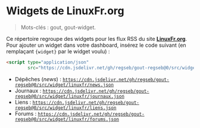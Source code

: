 # Widgets de LinuxFr.org

> Mots-clés : gout, gout-widget.

Ce répertoire regroupe des widgets pour les flux RSS du site
[**LinuxFr.org**](https://linuxfr.org/). Pour ajouter un widget dans votre
dashboard, insérez le code suivant (en remplaçant `{widget}` par le widget
voulu) :

```HTML
<script type="application/json"
        src="https://cdn.jsdelivr.net/gh/regseb/gout-regseb@0/src/widget/linuxfr/{widget}.json"></script>
```

- Dépêches (_news_) :
  [`https://cdn.jsdelivr.net/gh/regseb/gout-regseb@0/src/widget/linuxfr/news.json`](https://cdn.jsdelivr.net/gh/regseb/gout-regseb@0/src/widget/linuxfr/news.json)
- Journaux :
  [`https://cdn.jsdelivr.net/gh/regseb/gout-regseb@0/src/widget/linuxfr/journaux.json`](https://cdn.jsdelivr.net/gh/regseb/gout-regseb@0/src/widget/linuxfr/journaux.json)
- Liens :
  [`https://cdn.jsdelivr.net/gh/regseb/gout-regseb@0/src/widget/linuxfr/liens.json`](https://cdn.jsdelivr.net/gh/regseb/gout-regseb@0/src/widget/linuxfr/liens.json)
- Forums :
  [`https://cdn.jsdelivr.net/gh/regseb/gout-regseb@0/src/widget/linuxfr/forums.json`](https://cdn.jsdelivr.net/gh/regseb/gout-regseb@0/src/widget/linuxfr/forums.json)

